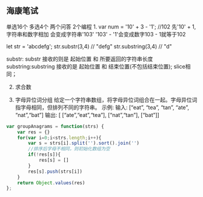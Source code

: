 ## 海康笔试
单选16个 多选4个 两个问答 2个编程
1. 
var num = '10' + 3 - '1';    //102
先'10' + 1, 字符串和数字相加 会变成字符串'103'
'103' - '1'会变成数字103 - 1就等于102

let str = 'abcdefg';
str.substr(3,4)   // "defg"
str.substring(3,4)   // "d"

substr: substr 接收的则是 起始位置 和 所要返回的字符串长度 
substring:substring 接收的是 起始位置 和 结束位置(不包括结束位置);  slice相同；

2. 求合数

3. 字母异位词分组
给定一个字符串数组，将字母异位词组合在一起。字母异位词指字母相同，但排列不同的字符串。
示例:
    输入: [“eat”, “tea”, “tan”, “ate”, “nat”,“bat”]
    输出:
    [ [“ate”,“eat”,“tea”], [“nat”,“tan”], [“bat”]]

```javascript
var groupAnagrams = function(strs) {
    var res = {}
    for(var i=0;i<strs.length;i++){
        var s = strs[i].split('').sort().join('')
        //排序后字母不相同，则初始化数组为空
        if(!res[s]){
            res[s] = []
        }
        res[s].push(strs[i])
    }
    return Object.values(res)
};
```
